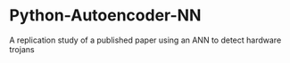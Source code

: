 # Python-Autoencoder-NN
A replication study of a published paper using an ANN to detect hardware trojans
